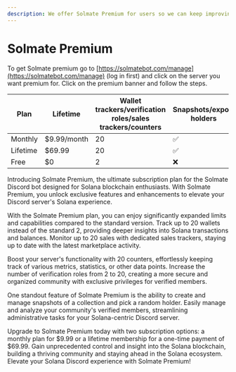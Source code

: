 ```yaml
---
description: We offer Solmate Premium for users so we can keep improving our features
---
```


# Solmate Premium

To get Solmate premium go to [https://solmatebot.com/manage](https://solmatebot.com/manage) (log in first) and click on the server you want premium for. Click on the premium banner and follow the steps.&#x20;

<table><thead><tr><th>Plan</th><th>Lifetime</th><th data-type="number">Wallet trackers/verification roles/sales trackers/counters</th><th>Snapshots/export holders</th></tr></thead><tbody><tr><td>Monthly</td><td>$9.99/month</td><td>20</td><td>✅</td></tr><tr><td>Lifetime</td><td>$69.99</td><td>20</td><td>✅</td></tr><tr><td>Free</td><td>$0</td><td>2</td><td>❌</td></tr></tbody></table>

Introducing Solmate Premium, the ultimate subscription plan for the Solmate Discord bot designed for Solana blockchain enthusiasts. With Solmate Premium, you unlock exclusive features and enhancements to elevate your Discord server's Solana experience.

With the Solmate Premium plan, you can enjoy significantly expanded limits and capabilities compared to the standard version. Track up to 20 wallets instead of the standard 2, providing deeper insights into Solana transactions and balances. Monitor up to 20 sales with dedicated sales trackers, staying up to date with the latest marketplace activity.

Boost your server's functionality with 20 counters, effortlessly keeping track of various metrics, statistics, or other data points. Increase the number of verification roles from 2 to 20, creating a more secure and organized community with exclusive privileges for verified members.

One standout feature of Solmate Premium is the ability to create and manage snapshots of a collection and pick a random holder. Easily manage and analyze your community's verified members, streamlining administrative tasks for your Solana-centric Discord server.

Upgrade to Solmate Premium today with two subscription options: a monthly plan for $9.99 or a lifetime membership for a one-time payment of $69.99. Gain unprecedented control and insight into the Solana blockchain, building a thriving community and staying ahead in the Solana ecosystem. Elevate your Solana Discord experience with Solmate Premium!
